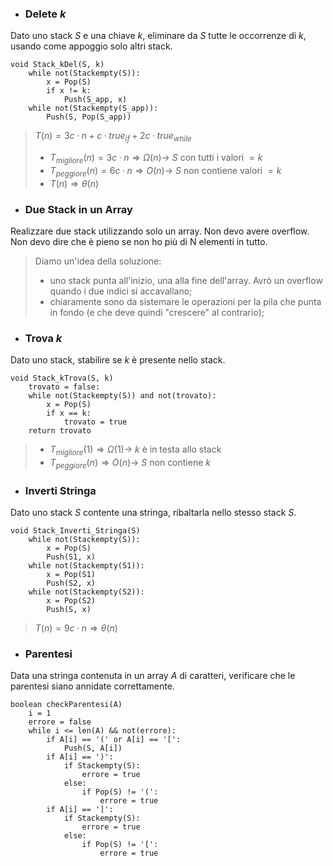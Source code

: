 - ### Delete $k$
Dato uno stack $S$ e una chiave $k$, eliminare da $S$ tutte le occorrenze di $k$, usando come appoggio solo altri stack.
``` Pseudocodice TI:"Push" "FOLD"
void Stack_kDel(S, k)
	while not(Stackempty(S)):
		x = Pop(S)
		if x != k:
			Push(S_app, x)
	while not(Stackempty(S_app)):
		Push(S, Pop(S_app))
```

>$T(n)=3c·n + c·true_{if}+2c·true_{while}$
>- $T_{migliore}(n) = 3c·n \Rightarrow Ω(n) \rightarrow$ $S$ con tutti i valori $=k$
>- $T_{peggiore}(n) = 6c·n \Rightarrow O(n) \rightarrow$ $S$ non contiene valori $=k$
>- $T(n) \Rightarrow θ(n)$

- ### Due Stack in un Array
Realizzare due stack utilizzando solo un array. Non devo avere overflow. Non devo dire che è pieno se non ho più di N elementi in tutto.

>Diamo un'idea della soluzione:
>- uno stack punta all'inizio, una alla fine dell'array. Avrò un overflow quando i due indici si accavallano;
>- chiaramente sono da sistemare le operazioni per la pila che punta in fondo (e che deve quindi "crescere" al contrario);

- ### Trova $k$
Dato uno stack, stabilire se $k$ è presente nello stack.
``` Pseudocodice TI:"Push" "FOLD"
void Stack_kTrova(S, k)
	trovato = false:
	while not(Stackempty(S)) and not(trovato):
		x = Pop(S)
		if x == k:
			trovato = true
	return trovato
```

>- $T_{migliore}(1) \Rightarrow Ω(1) \rightarrow$ $k$ è in testa allo stack
>- $T_{peggiore}(n) \Rightarrow O(n) \rightarrow$ $S$ non contiene $k$

- ### Inverti Stringa
Dato uno stack $S$ contente una stringa, ribaltarla nello stesso stack $S$.

``` Pseudocodice TI:"Stack_Inverti_Stringa" "FOLD"
void Stack_Inverti_Stringa(S)
	while not(Stackempty(S)):
		x = Pop(S)
		Push(S1, x)
	while not(Stackempty(S1)):
		x = Pop(S1)
		Push(S2, x)
	while not(Stackempty(S2)):
		x = Pop(S2)
		Push(S, x)
```

>$T(n)=9c·n \Rightarrow θ(n)$ 

- ### Parentesi
Data una stringa contenuta in un array $A$ di caratteri, verificare che le parentesi siano annidate correttamente.

``` Pseudocodice TI:"checkParentesi" "FOLD"
boolean checkParentesi(A)
	i = 1
	errore = false
	while i <= len(A) && not(errore):
		if A[i] == '(' or A[i] == '[':
			Push(S, A[i])
		if A[i] == ')':
			if Stackempty(S):
				errore = true
			else:
				if Pop(S) != '(':
					errore = true
		if A[i] == ']':
			if Stackempty(S):
				errore = true
			else:
				if Pop(S) != '[':
					errore = true
```